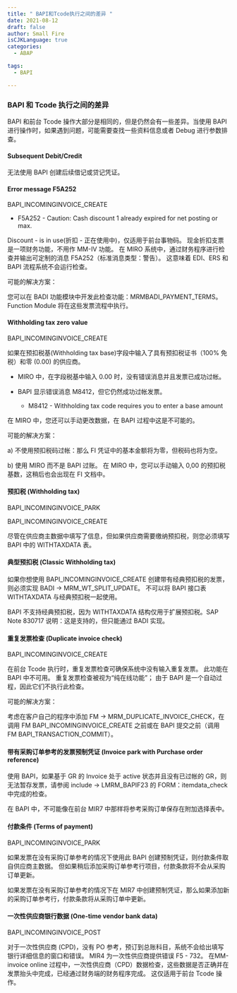 ```yaml
---
title: " BAPI和Tcode执行之间的差异 "
date: 2021-08-12
draft: false
author: Small Fire
isCJKLanguage: true
categories: 
  - ABAP

tags: 
  - BAPI

---
```


### BAPI 和 Tcode 执行之间的差异

BAPI 和前台 Tcode 操作大部分是相同的，但是仍然会有一些差异。当使用 BAPI 进行操作时，如果遇到问题，可能需要查找一些资料信息或者 Debug 进行参数排查。

#### Subsequent Debit/Credit

无法使用 BAPI 创建后续借记或贷记凭证。

#### Error message F5A252

BAPI_INCOMINGINVOICE_CREATE

- F5A252 - Caution: Cash discount 1 already expired for net posting or max. 

Discount - is in use(折扣 - 正在使用中)，仅适用于前台事物码。 现金折扣支票是一项财务功能，不用作 MM-IV 功能。 在 MIRO 系统中，通过财务程序进行检查并输出可定制的消息 F5A252（标准消息类型：警告）。 这意味着 EDI、ERS 和 BAPI 流程系统不会运行检查。

可能的解决方案：

您可以在 BADI 功能模块中开发此检查功能：MRMBADI_PAYMENT_TERMS。 Function Module 将在这些发票流程中执行。

#### Withholding tax zero value

BAPI_INCOMINGINVOICE_CREATE

如果在预扣税基(Withholding tax base)字段中输入了具有预扣税证书（100% 免税）和零 (0.00) 的供应商。 

- MIRO 中，在字段税基中输入 0.00 时，没有错误消息并且发票已成功过帐。

- BAPI 显示错误消息 M8412，但它仍然成功过帐发票。
  - M8412 - Withholding tax code requires you to enter a base amount

在 MIRO 中，您还可以手动更改数据，在 BAPI 过程中这是不可能的。

可能的解决方案：

   a) 不使用预扣税码过帐：那么 FI 凭证中的基本金额将为零，但税码也将为空。

   b) 使用 MIRO 而不是 BAPI 过账。 在 MIRO 中，您可以手动输入 0,00 的预扣税基数，这稍后也会出现在 FI 文档中。

#### 预扣税 (Withholding tax)

BAPI_INCOMINGINVOICE_PARK

BAPI_INCOMINGINVOICE_CREATE

尽管在供应商主数据中填写了信息，但如果供应商需要缴纳预扣税，则您必须填写 BAPI 中的 WITHTAXDATA 表。

#### 典型预扣税 (Classic Withholding tax)

如果你想使用 BAPI_INCOMINGINVOICE_CREATE 创建带有经典预扣税的发票，则必须实现 BADI -> MRM_WT_SPLIT_UPDATE。 不可以将 BAPI 接口表 WITHTAXDATA 与经典预扣税一起使用。 

BAPI 不支持经典预扣税，因为 WITHTAXDATA 结构仅用于扩展预扣税。SAP Note 830717 说明：这是支持的，但只能通过 BADI 实现。

#### 重复发票检查 (Duplicate invoice check)

BAPI_INCOMINGINVOICE_CREATE

在前台 Tcode 执行时，重复发票检查可确保系统中没有输入重复发票。 此功能在 BAPI 中不可用。 重复发票检查被视为“纯在线功能”； 由于 BAPI 是一个自动过程，因此它们不执行此检查。

可能的解决方案：

考虑在客户自己的程序中添加 FM -> MRM_DUPLICATE_INVOICE_CHECK，在调用 FM BAPI_INCOMINGINVOICE_CREATE 之前或在 BAPI 提交之前（调用 FM BAPI_TRANSACTION_COMMIT）。

#### 带有采购订单参考的发票预制凭证 (Invoice park with Purchase order reference)

使用 BAPI，如果基于 GR 的 Invoice 处于 active 状态并且没有已过帐的 GR，则无法暂存发票，请参阅 include -> LMRM_BAPIF23 的 FORM：itemdata_check 中完成的检查。 

在 BAPI 中，不可能像在前台 MIR7 中那样将参考采购订单保存在附加选择表中。

#### 付款条件 (Terms of payment)

BAPI_INCOMINGINVOICE_PARK

如果发票在没有采购订单参考的情况下使用此 BAPI 创建预制凭证，则付款条件取自供应商主数据。 但如果稍后添加采购订单参考行项目，付款条款将不会从采购订单更新。

如果发票在没有采购订单参考的情况下在 MIR7 中创建预制凭证，那么如果添加新的采购订单参考行，付款条款将从采购订单中更新。

#### 一次性供应商银行数据 (One-time vendor bank data)

BAPI_INCOMINGINVOICE_POST

对于一次性供应商 (CPD)，没有 PO 参考，预订到总账科目，系统不会给出填写银行详细信息的窗口和错误。 MIR4 为一次性供应商提供错误 F5 - 732。 在MM-invoice online 过程中，一次性供应商（CPD）数据检查，这些数据是否正确并在发票抬头中完成，已经通过财务端的财务程序完成。 这仅适用于前台 Tcode 操作。